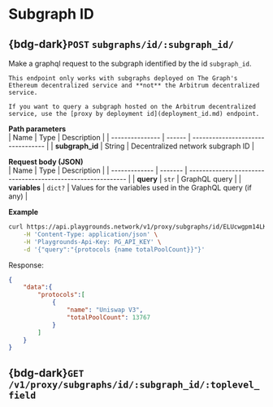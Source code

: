 # Subgraph ID
## {bdg-dark}`POST` `subgraphs/id/:subgraph_id/`
Make a graphql request to the subgraph identified by the id `subgraph_id`.

```{important}
This endpoint only works with subgraphs deployed on The Graph's Ethereum decentralized service and **not** the Arbitrum decentralized service.

If you want to query a subgraph hosted on the Arbitrum decentralized service, use the [proxy by deployment id](deployment_id.md) endpoint.
```

<div style="width:100%">

**Path parameters**<br>
| Name            | Type   | Description                       |
| --------------- | ------ | --------------------------------- |
| **subgraph_id** | String | Decentralized network subgraph ID |
</div>

<div style="width:100%">

**Request body (JSON)**<br>
| Name          | Type    | Description                                                 |
| ------------- | ------- | ----------------------------------------------------------- |
| **query**     | `str`   | GraphQL query                                               |
| **variables** | `dict?` | Values for the variables used in the GraphQL query (if any) |
</div>

**Example**<br>
```bash
curl https://api.playgrounds.network/v1/proxy/subgraphs/id/ELUcwgpm14LKPLrBRuVvPvNKHQ9HvwmtKgKSH6123cr7 \
    -H 'Content-Type: application/json' \
    -H 'Playgrounds-Api-Key: PG_API_KEY' \
    -d '{"query":"{protocols {name totalPoolCount}}"}'
```

Response:
```json
{
    "data":{
        "protocols":[
            {
                "name": "Uniswap V3",
                "totalPoolCount": 13767
            }
        ]
    }
}
```

## {bdg-dark}`GET` `/v1/proxy/subgraphs/id/:subgraph_id/:toplevel_field`
